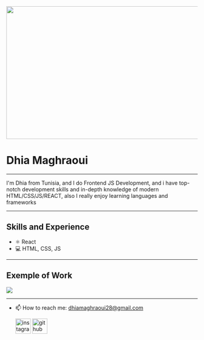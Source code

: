 
<img src="https://c4.wallpaperflare.com/wallpaper/815/965/235/code-coding-knowledge-logic-wallpaper-preview.jpg" height=350px width= 1000px>

# Dhia Maghraoui
<hr color=black">
I'm Dhia from Tunisia, and I do Frontend JS Development, and i have top-notch development skills and in-depth knowledge of modern HTML/CSS/JS/REACT, also I really enjoy learning languages and frameworks

 <hr>

## Skills and Experience
 - ⚛ React
 - 💻 HTML, CSS, JS

 <hr>
 
## Exemple of Work
<img src="https://www.meosis.fr/wp-content/uploads/2020/09/gif-code.gif">

 <hr>

- 📫 How to reach me:
   dhiamaghraoui28@gmail.com <p>
  [<img src='https://cdn.jsdelivr.net/npm/simple-icons@3.0.1/icons/instagram.svg' alt='instagram' height='40'>](https://www.instagram.com/dhia_maghraoui/)  [<img src='https://cdn.jsdelivr.net/npm/simple-icons@3.0.1/icons/github.svg' alt='github' height='40'>](https://github.com/dhiamaghraoui)                                                                    
 
